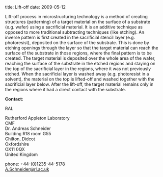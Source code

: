 title: Lift-off
date: 2009-05-12 

Lift-off process in microstructuring technology is a method of creating structures (patterning) of a target material on the surface of a substrate (e.g. wafer) using a sacrificial material. It is an additive technique as opposed to more traditional subtracting techniques (like etching). An inverse pattern is first created in the sacrificial stencil layer (e.g. photoresist), deposited on the surface of the substrate. This is done by etching openings through the layer so that the target material can reach the surface of the substrate in those regions, where the final pattern is to be created. The target material is deposited over the whole area of the wafer, reaching the surface of the substrate in the etched regions and staying on the top of the sacrificial layer in the regions, where it was not previously etched. When the sacrificial layer is washed away (e.g. photoresist in a solvent), the material on the top is lifted-off and washed together with the sacrificial layer below. After the lift-off, the target material remains only in the regions where it had a direct contact with the substrate.
<!--break-->
__Contact:__

RAL

Rutherford Appleton Laboratory  
CMF  
Dr. Andreas Schneider  
Building R18 room G55   
Chilton, Didcot  
Oxfordshire   
OX11 0QX   
United Kingdom

phone: +44-(0)1235-44-5178  
A.Schneider@rl.ac.uk